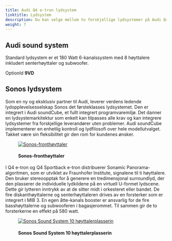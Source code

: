 ```yaml
---
title: Audi Q4 e-tron lydsystem
linktitle: Lydsystem
description: Du kan velge mellom to forskjellige lydsystemer på Audi Q4 e-tron 
weight: 7
---
```

<!-- markdownlint-disable MD033 -->
## Audi sound system

Standard lydsystem er et 180 Watt 6-kanalssystem med 8 høyttalere inkludert senterhøyttaler og subwoofer.

OptionId **9VD**

## Sonos lydsystem

Som en ny og eksklusiv partner til Audi, leverer verdens ledende lydopplevelsesselskap Sonos det førsteklasses lydsystemet. Den er integrert i Audi soundCube, et fullt integrert programvaremiljø. Det danner en lydsystemarkitektur som enkelt kan tilpasses alle krav og kan integrere lydsystemer fra forskjellige leverandører uten problemer. Audi soundCube implementerer en enhetlig kontroll og
lydfilosofi over hele modellutvalget. Takket være sin fleksibilitet gir den rom for kundenes ønsker.

<figure>
    <a href="https://media.electrichasgoneaudi.net/multimedia/models/q4-e-tron/technology/soundsystem/sonosspeaker.jpg">
        <img src="https://media.electrichasgoneaudi.net/multimedia/models/q4-e-tron/technology/soundsystem/sonosspeakers.jpg"
        alt="Sonos-fronthøyttaler" title="Sonos-fronthøyttaler">
    </a>
    <figcaption><h4>Sonos-fronthøyttaler</h4></figcaption>
</figure>

I Q4 e-tron og Q4 Sportback e-tron distribuerer Sonamic Panorama-algoritmen, som er utviklet av Fraunhofer Institute, signalene til ti høyttalere. Den bruker stereoopptak for å generere en tredimensjonal surroundlyd, der den plasserer de individuelle lydkildene på en virtuell U-formet lydscene. Dette gir lytteren inntrykk av at de sitter midt i orkesteret eller bandet. De fire diskanthøyttalerne og senterhøyttaleren drives av en forsterker som er integrert i MIB 3. En egen åtte-kanals booster er ansvarlig for de fire basshøyttalerne og subwooferen i bagasjerommet. Til sammen gir de to forsterkerne en effekt på 580 watt.

<figure>
    <a href="https://media.electrichasgoneaudi.net/multimedia/models/q4-e-tron/technology/soundsystem/soundsystem1.jpg">
        <img src="https://media.electrichasgoneaudi.net/multimedia/models/q4-e-tron/technology/soundsystem/soundsystem1s.jpg"
        alt="Sonos Sound System 10 høyttalerplasserin" title="Sonos Sound System 10 høyttalerplasserin">
    </a>
    <figcaption><h4>Sonos Sound System 10 høyttalerplasserin</h4></figcaption>
</figure>
